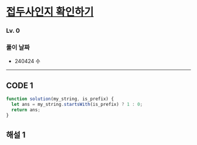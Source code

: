 # [접두사인지 확인하기](https://school.programmers.co.kr/learn/courses/30/lessons/181906)

### Lv. 0

### 풀이 날짜

- 240424 수

---

## CODE 1

```javascript
function solution(my_string, is_prefix) {
  let ans = my_string.startsWith(is_prefix) ? 1 : 0;
  return ans;
}
```

## 해설 1
